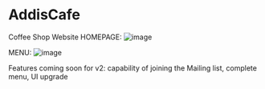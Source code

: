 # AddisCafe
 Coffee Shop Website
 HOMEPAGE:
![image](https://github.com/user-attachments/assets/a786a130-cd6d-4b2b-8e96-42e8a59153d1)

MENU:
![image](https://github.com/user-attachments/assets/59b6686f-8b12-432f-a8fa-9fb76d7c1ef9)

Features coming soon for v2: capability of joining the Mailing list, complete menu, UI upgrade
